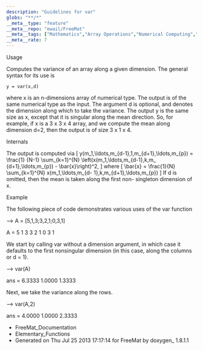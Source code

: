 ```yaml
---
description: "Guidelines for var"
globs: "**/*"
__meta__type: "feature"
__meta__repo: "ewail/FreeMat"
__meta__tags: ["Mathematics","Array Operations","Numerical Computing","Variance Calculation","FreeMat"]
__meta__rate: 7
---
```


 Usage

Computes the variance of an array along a given dimension.
The general syntax for its use is

    y = var(x,d)

where x is an n-dimensions array of numerical type. The
output is of the same numerical type as the input. The
argument d is optional, and denotes the dimension along
which to take the variance. The output y is the same size as
x, except that it is singular along the mean direction. So,
for example, if x is a 3 x 3 x 4 array, and we compute the
mean along dimension d=2, then the output is of size 3 x 1 x
4.


 Internals

The output is computed via
 \[ y(m_1,\ldots,m_{d-1},1,m_{d+1},\ldots,m_{p}) = \frac{1}
{N-1} \sum_{k=1}^{N} \left(x(m_1,\ldots,m_{d-1},k,m_
{d+1},\ldots,m_{p}) - \bar{x}\right)^2, \]
where
 \[ \bar{x} = \frac{1}{N} \sum_{k=1}^{N} x(m_1,\ldots,m_{d-
1},k,m_{d+1},\ldots,m_{p}) \]
If d is omitted, then the mean is taken along the first non-
singleton dimension of x.


 Example

The following piece of code demonstrates various uses of the
var function

  --> A = [5,1,3;3,2,1;0,3,1]

  A =
   5 1 3
   3 2 1
   0 3 1

We start by calling var without a dimension argument, in
which case it defaults to the first nonsingular dimension
(in this case, along the columns or d = 1).

  --> var(A)

  ans =
      6.3333    1.0000    1.3333

Next, we take the variance along the rows.

  --> var(A,2)

  ans =
      4.0000
      1.0000
      2.3333


* FreeMat_Documentation
* Elementary_Functions
* Generated on Thu Jul 25 2013 17:17:14 for FreeMat by
  doxygen_ 1.8.1.1

